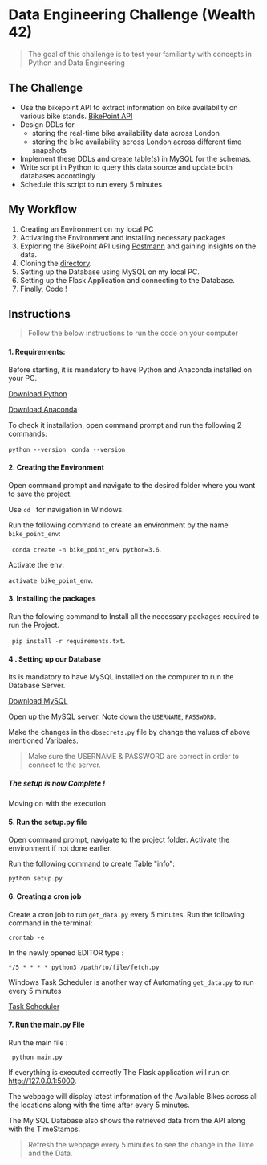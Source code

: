 # Data Engineering Challenge (Wealth 42)
> The goal of this challenge is to test your familiarity with concepts in Python and Data Engineering

## The Challenge 
- Use the bikepoint API to extract information on bike availability on various bike stands. [BikePoint API](https://api-portal.tfl.gov.uk/docs)
- Design DDLs for -
    - storing the real-time bike availability data across London
    - storing the bike availability across London across different time snapshots
- Implement these DDLs and create table(s) in MySQL for the schemas.
- Write script in Python to query this data source and update both databases accordingly
- Schedule this script to run every 5 minutes


## My Workflow
1. Creating an Environment on my local PC
2. Activating the Environment and installing necessary packages 
3. Exploring the BikePoint API using [Postmann](https://www.postman.com/#:~:text=Postman%20is%20a%20collaboration%20platform,can%20create%20better%20APIs%E2%80%94faster.) and gaining insights on the data.
4. Cloning the [directory](https://github.com/wealth42/nick-fury).
5. Setting up the Database using MySQL on my local PC.
6. Setting up the Flask Application and connecting to the Database.
7. Finally, Code !

## Instructions
> Follow the below instructions to run the code on your computer

#### 1. Requirements:

Before starting, it is mandatory to have Python and Anaconda installed on your PC.

[Download Python](https://www.python.org/downloads/) 

[Download Anaconda](https://docs.conda.io/projects/conda/en/latest/user-guide/install/download.html)

To check it installation, open command prompt and run the following 2 commands:

``` python --version ```
``` conda --version```

#### 2. Creating the Environment

Open command prompt and navigate to the desired folder where you want to save the project.

Use ```cd ``` for navigation in Windows.

Run the following command to create an environment by the name ```bike_point_env```:

``` conda create -n bike_point_env python=3.6```.

Activate the env:

``` activate bike_point_env	```.

#### 3. Installing the packages

Run the folowing command to Install all the necessary packages required to run the Project.

``` pip install -r requirements.txt```.

#### 4 . Setting up our Database

Its is mandatory to have MySQL installed on the computer to run the Database Server.

[Download MySQL](https://dev.mysql.com/downloads/installer/)

Open up the MySQL server. Note down the `USERNAME`, `PASSWORD`.

Make the changes in the ```dbsecrets.py``` file by change the values of above mentioned Varibales.

> Make sure the USERNAME & PASSWORD are correct in order to connect to the server.

##### _The setup is now Complete_ ! 

Moving on with the execution

#### 5. Run the setup.py file

Open command prompt, navigate to the project folder. Activate the environment if not done earlier.

Run the following command to create Table "info":

```python setup.py```


#### 6. Creating a cron job

Create a cron job to run ```get_data.py``` every 5 minutes. Run the following command in the terminal:

``` crontab -e ```

In the newly opened EDITOR type :

```*/5 * * * * python3 /path/to/file/fetch.py```

Windows Task Scheduler is another way of Automating ```get_data.py``` to run every 5 minutes
 
[Task Scheduler](https://towardsdatascience.com/automate-your-python-scripts-with-task-scheduler-661d0a40b279)

#### 7. Run the main.py File

Run the main file :

``` python main.py```

If everything is executed correctly The Flask application will run on http://127.0.0.1:5000.

The webpage will display latest information of the Available Bikes across all the locations along with the time after every 5 minutes.

The My SQL Database also shows the retrieved data from the API along with the TimeStamps.
 > Refresh the webpage every 5 minutes to see the change in the Time and the Data.




